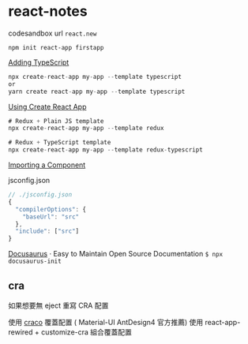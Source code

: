 # react-notes

codesandbox url `react.new`  

`npm init react-app firstapp`

[Adding TypeScript](https://create-react-app.dev/docs/adding-typescript/)

```js
npx create-react-app my-app --template typescript
or
yarn create react-app my-app --template typescript
```

[Using Create React App](https://react-redux.js.org/introduction/getting-started)

```js
# Redux + Plain JS template
npx create-react-app my-app --template redux

# Redux + TypeScript template
npx create-react-app my-app --template redux-typescript
```

[Importing a Component](https://pjchender.dev/react/note-create-react-app/)

jsconfig.json

```js
// ./jsconfig.json
{
  "compilerOptions": {
    "baseUrl": "src"
  },
  "include": ["src"]
}
```

[Docusaurus](https://docusaurus.io/zh-CN/) · Easy to Maintain Open Source Documentation
`$ npx docusaurus-init`

## cra

如果想要無 eject 重寫 CRA 配置

使用 [craco](https://github.com/dilanx/craco) 覆蓋配置  (
Material-UI AntDesign4 官方推薦)
使用 react-app-rewired + customize-cra 組合覆蓋配置

